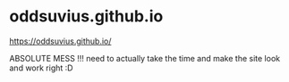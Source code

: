 # oddsuvius.github.io
https://oddsuvius.github.io/

ABSOLUTE MESS !!! need to actually take the time and make the site look and work right :D